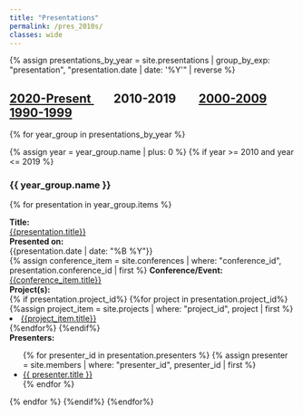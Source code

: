 ```yaml
---
title: "Presentations"
permalink: /pres_2010s/
classes: wide
---
```


<link rel="stylesheet" href="{{ '/assets/css/custom.css' | relative_url }}">

{% assign presentations_by_year = site.presentations | group_by_exp: "presentation", "presentation.date | date: '%Y'" | reverse %}

<h2> <a href="{{ '/presentations/' | relative_url }}" >2020-Present </a> &nbsp;&nbsp;&nbsp;&nbsp;&nbsp;&nbsp; 2010-2019 &nbsp;&nbsp;&nbsp;&nbsp;&nbsp;&nbsp; <a href="{{ '/pres_2000s/' | relative_url }}" >2000-2009</a> &nbsp;&nbsp;&nbsp;&nbsp;&nbsp;&nbsp; <a href="{{ '/pres_1990s/' | relative_url }}" >1990-1999</a>  </h2>
{% for year_group in presentations_by_year %}

{% assign year = year_group.name | plus: 0 %}
{% if year >= 2010 and year <= 2019 %}
<h3> {{ year_group.name }} </h3>

{% for presentation in year_group.items %}
<div class="content-list">
    <div class="presentation-item">
        <b>Title: </b><br><a href="{{presentation.url}}">{{presentation.title}}</a><br>
    </div>
    <div class="presentation-item">
        <b>Presented on: </b><br>{{presentation.date | date: "%B %Y"}} <br>
    </div>
    <div class="presentation-item">
        {% assign conference_item = site.conferences | where: "conference_id", presentation.conference_id | first %}
        <b>Conference/Event: </b><br><a href="{{conference_item.url}}">{{conference_item.title}}</a> <br>
    </div>
    <div class="presentation-item">
        <b>Project(s): </b><br>
        {% if presentation.project_id%}
        {%for project in presentation.project_id%}
        {%assign project_item = site.projects | where: "project_id", project | first %}
            <li>
             <a href="{{project_item.url}}">{{project_item.title}}</a>
            </li>
        {%endfor%}
        {%endif%}
    </div>
    <div class="presentation-item">
        <b>Presenters: </b><br>
            <ul>
            {% for presenter_id in presentation.presenters %}
                {% assign presenter = site.members | where: "presenter_id", presenter_id | first %}
                <li>
                    <a href="{{presenter.url}}">{{ presenter.title }}</a>
                </li>
            {% endfor %}
            </ul>
    </div>
</div>
{% endfor %}
{%endif%}
{%endfor%}
